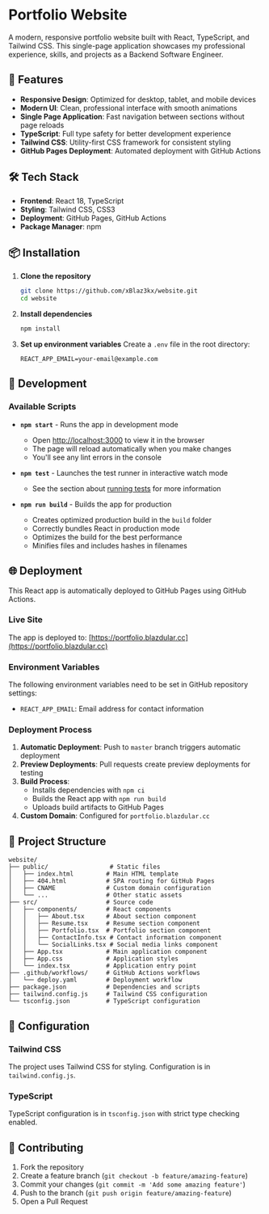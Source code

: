 # Portfolio Website

A modern, responsive portfolio website built with React, TypeScript, and Tailwind CSS. This single-page application
showcases my professional experience, skills, and projects as a Backend Software Engineer.

## 🚀 Features

- **Responsive Design**: Optimized for desktop, tablet, and mobile devices
- **Modern UI**: Clean, professional interface with smooth animations
- **Single Page Application**: Fast navigation between sections without page reloads
- **TypeScript**: Full type safety for better development experience
- **Tailwind CSS**: Utility-first CSS framework for consistent styling
- **GitHub Pages Deployment**: Automated deployment with GitHub Actions

## 🛠️ Tech Stack

- **Frontend**: React 18, TypeScript
- **Styling**: Tailwind CSS, CSS3
- **Deployment**: GitHub Pages, GitHub Actions
- **Package Manager**: npm

## 📦 Installation

1. **Clone the repository**
   ```bash
   git clone https://github.com/xBlaz3kx/website.git
   cd website
   ```

2. **Install dependencies**
   ```bash
   npm install
   ```

3. **Set up environment variables**
   Create a `.env` file in the root directory:
   ```env
   REACT_APP_EMAIL=your-email@example.com
   ```

## 🚀 Development

### Available Scripts

- **`npm start`** - Runs the app in development mode
    - Open [http://localhost:3000](http://localhost:3000) to view it in the browser
    - The page will reload automatically when you make changes
    - You'll see any lint errors in the console

- **`npm test`** - Launches the test runner in interactive watch mode
    - See the section about [running tests](https://facebook.github.io/create-react-app/docs/running-tests) for more
      information

- **`npm run build`** - Builds the app for production
    - Creates optimized production build in the `build` folder
    - Correctly bundles React in production mode
    - Optimizes the build for the best performance
    - Minifies files and includes hashes in filenames

## 🌐 Deployment

This React app is automatically deployed to GitHub Pages using GitHub Actions.

### Live Site

The app is deployed to: [https://portfolio.blazdular.cc](https://portfolio.blazdular.cc)

### Environment Variables

The following environment variables need to be set in GitHub repository settings:

- `REACT_APP_EMAIL`: Email address for contact information

### Deployment Process

1. **Automatic Deployment**: Push to `master` branch triggers automatic deployment
2. **Preview Deployments**: Pull requests create preview deployments for testing
3. **Build Process**:
    - Installs dependencies with `npm ci`
    - Builds the React app with `npm run build`
    - Uploads build artifacts to GitHub Pages
4. **Custom Domain**: Configured for `portfolio.blazdular.cc`

## 📁 Project Structure

```
website/
├── public/                 # Static files
│   ├── index.html         # Main HTML template
│   ├── 404.html           # SPA routing for GitHub Pages
│   ├── CNAME              # Custom domain configuration
│   └── ...                # Other static assets
├── src/                   # Source code
│   ├── components/        # React components
│   │   ├── About.tsx      # About section component
│   │   ├── Resume.tsx     # Resume section component
│   │   ├── Portfolio.tsx  # Portfolio section component
│   │   ├── ContactInfo.tsx # Contact information component
│   │   └── SocialLinks.tsx # Social media links component
│   ├── App.tsx            # Main application component
│   ├── App.css            # Application styles
│   └── index.tsx          # Application entry point
├── .github/workflows/     # GitHub Actions workflows
│   └── deploy.yaml        # Deployment workflow
├── package.json           # Dependencies and scripts
├── tailwind.config.js     # Tailwind CSS configuration
└── tsconfig.json          # TypeScript configuration
```

## 🔧 Configuration

### Tailwind CSS

The project uses Tailwind CSS for styling. Configuration is in `tailwind.config.js`.

### TypeScript

TypeScript configuration is in `tsconfig.json` with strict type checking enabled.

## 🤝 Contributing

1. Fork the repository
2. Create a feature branch (`git checkout -b feature/amazing-feature`)
3. Commit your changes (`git commit -m 'Add some amazing feature'`)
4. Push to the branch (`git push origin feature/amazing-feature`)
5. Open a Pull Request